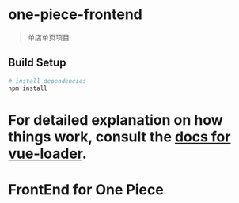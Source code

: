 
# one-piece-frontend

> 单店单页项目

## Build Setup

``` bash
# install dependencies
npm install

```

For detailed explanation on how things work, consult the [docs for vue-loader](http://vuejs.github.io/vue-loader).
=======
# FrontEnd for One Piece

